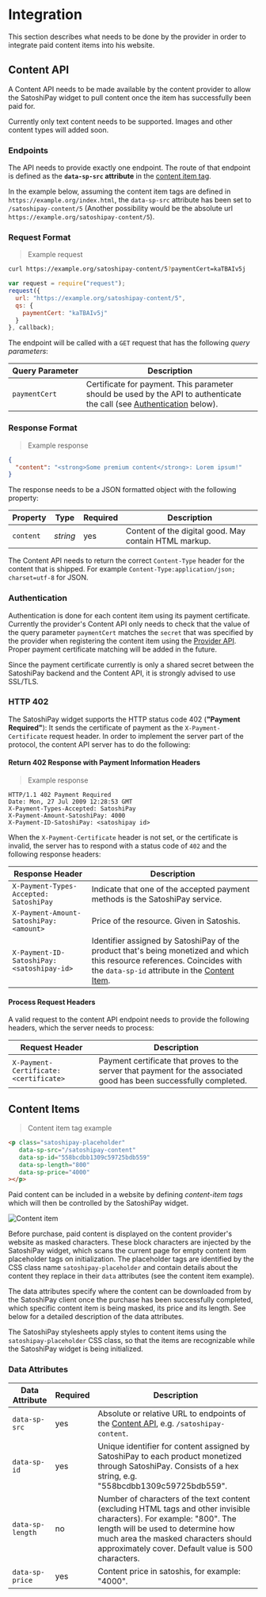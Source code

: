 # Integration

This section describes what needs to be done by the provider in order to integrate paid content items into his website.

## Content API

A Content API needs to be made available by the content provider to allow the SatoshiPay widget to pull content once the item has successfully been paid for.

<aside class="notice">
  Currently only text content needs to be supported. Images and other content types will added soon.
</aside>

### Endpoints

The API needs to provide exactly one endpoint. The route of that endpoint is defined as the **`data-sp-src` attribute** in the [content item tag](#content-items).

In the example below, assuming the content item tags are defined in `https://example.org/index.html`, the `data-sp-src` attribute has been set to `/satoshipay-content/5` (Another possibility would be the absolute url `https://example.org/satoshipay-content/5`).

### Request Format

> Example request

```bash
curl https://example.org/satoshipay-content/5?paymentCert=kaTBAIv5j
```

```javascript
var request = require("request");
request({
  url: "https://example.org/satoshipay-content/5",
  qs: {
    paymentCert: "kaTBAIv5j"
  }
}, callback);
```

The endpoint will be called with a `GET` request that has the following *query parameters*:

<span style="white-space: nowrap"> Query Parameter</span> | Description
--------------- | -----------
`paymentCert`   | Certificate for payment. This parameter should be used by the API to authenticate the call (see [Authentication](#authentication19) below).

### Response Format

> Example response

```json
{
  "content": "<strong>Some premium content</strong>: Lorem ipsum!"
}
```

The response needs to be a JSON formatted object with the following property:

Property  | Type     | Required | Description
--------- | -------- | -------- | ------------
`content` | *string* | yes      | Content of the digital good. May contain HTML markup.

The Content API needs to return the correct `Content-Type` header for the content that is shipped. For example `Content-Type:application/json; charset=utf-8` for JSON.

### Authentication

Authentication is done for each content item using its payment certificate. Currently the provider's Content API only needs to check that the value of the query parameter `paymentCert` matches the `secret` that was specified by the provider when registering the content item using the [Provider API](#provider-api). Proper payment certificate matching will be added in the future.

<aside class="warning">
  Since the payment certificate currently is only a shared secret between the SatoshiPay backend and the Content API, it is strongly advised to use SSL/TLS.
</aside>

### HTTP 402

The SatoshiPay widget supports the HTTP status code 402 (**"Payment Required"**): It sends the certificate of payment as the `X-Payment-Certificate` request header. In order to implement the server part of the protocol, the content API server has to do the following:

#### Return 402 Response with Payment Information Headers

> Example response

```
HTTP/1.1 402 Payment Required
Date: Mon, 27 Jul 2009 12:28:53 GMT
X-Payment-Types-Accepted: SatoshiPay
X-Payment-Amount-SatoshiPay: 4000
X-Payment-ID-SatoshiPay: <satoshipay id>
```

When the `X-Payment-Certificate` header is not set, or the certificate is invalid, the server has to respond with a status code of `402` and the following response headers:

Response Header       | Description
--------------------- | -----------
<span style="white-space: nowrap;">`X-Payment-Types-Accepted: SatoshiPay`</span> | Indicate that one of the accepted payment methods is the SatoshiPay service.
`X-Payment-Amount-SatoshiPay: <amount>` | Price of the resource. Given in Satoshis.
<span style="white-space: nowrap;">`X-Payment-ID-SatoshiPay: <satoshipay-id>`</span> | Identifier assigned by SatoshiPay of the product that's being monetized and which this resource references. Coincides with the `data-sp-id` attribute in the [Content Item](#content-items).

#### Process Request Headers

A valid request to the content API endpoint needs to provide the following headers, which the server needs to process:

Request Header | Description
-------------- | -----------
<span style="white-space: nowrap;">`X-Payment-Certificate: <certificate>`</span> | Payment certificate that proves to the server that payment for the associated good has been successfully completed.

## Content Items

> Content item tag example

```html
<p class="satoshipay-placeholder"
   data-sp-src="/satoshipay-content"
   data-sp-id="558bcdbb1309c59725bdb559"
   data-sp-length="800"
   data-sp-price="4000"
></p>
```

Paid content can be included in a website by defining *content-item tags* which will then be controlled by the SatoshiPay widget.

![Content item](images/content-mask.png "Content item")

Before purchase, paid content is displayed on the content provider's website as masked characters. These block characters are injected by the SatoshiPay widget, which scans the current page for empty content item placeholder tags on initialization. The placeholder tags are identified by the CSS class name `satoshipay-placeholder` and contain details about the content they replace in their `data` attributes (see the content item example).

The data attributes specify where the content can be downloaded from by the SatoshiPay client once the purchase has been successfully completed, which specific content item is being masked, its price and its length. See below for a detailed description of the data attributes.

The SatoshiPay stylesheets apply styles to content items using the `satoshipay-placeholder` CSS class, so that the items are recognizable while the SatoshiPay widget is being initialized.

### Data Attributes

Data Attribute   | Required | Description
---------------- | -------- | -----------
`data-sp-src`    | yes      | Absolute or relative URL to endpoints of the [Content API](#content-api), e.g. `/satoshipay-content`.
`data-sp-id`     | yes      | Unique identifier for content assigned by SatoshiPay to each product monetized through SatoshiPay. Consists of a hex string, e.g. "558bcdbb1309c59725bdb559".
<span style="white-space: nowrap;">`data-sp-length`</span> | no       | Number of characters of the text content (excluding HTML tags and other invisible characters). For example: "800". The length will be used to determine how much area the masked characters should approximately cover. Default value is 500 characters.
`data-sp-price`  | yes      | Content price in satoshis, for example: "4000".
